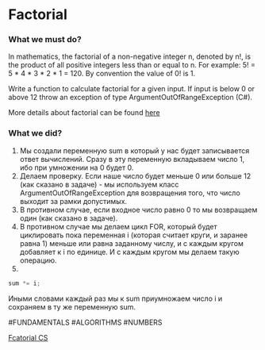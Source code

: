# Factorial

### What we must do?
In mathematics, the factorial of a non-negative integer n, denoted by n!, is the product of all positive integers less than or equal to n. For example: 5! = 5 * 4 * 3 * 2 * 1 = 120. By convention the value of 0! is 1.

Write a function to calculate factorial for a given input. If input is below 0 or above 12 throw an exception of type ArgumentOutOfRangeException (C#).

More details about factorial can be found [here](https://www.wikiwand.com/en/Factorial)

### What we did?
1. Мы создали переменную sum в который у нас будет записывается ответ вычислений. Сразу в эту переменную вкладываем число 1, ибо при умножении на 0 будет 0.
2. Делаем проверку. Если наше число будет меньше 0 или больше 12 (как сказано в задаче) - мы используем класс ArgumentOutOfRangeException для возвращения того, что число выходит за рамки допустимых.
3. В противном случае, если входное число равно 0 то мы возвращаем один (как сказано в задаче).
4. В противном случае мы делаем цикл FOR, который будет циклировать пока переменная i (которая считает круги, и заранее равна 1) меньше или равна заданному числу, и с каждым кругом добавляет к i по единице. И с каждым кругом мы делаем такую операцию.
5. 
```cs
sum *= i;
```
Иными словами каждый раз мы к sum приумножаем число i и сохраняем в ту же переменную sum.

#FUNDAMENTALS #ALGORITHMS #NUMBERS

[Fcatorial CS](https://www.codewars.com/kata/54ff0d1f355cfd20e60001fc/train/csharp)
